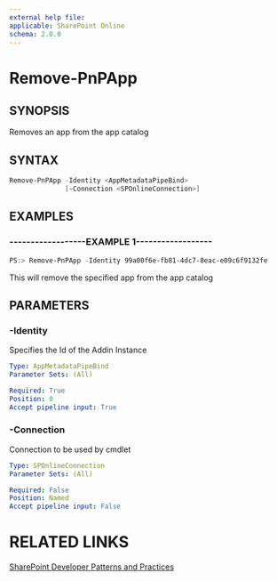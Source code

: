 ```yaml
---
external help file:
applicable: SharePoint Online
schema: 2.0.0
---
```

# Remove-PnPApp

## SYNOPSIS
Removes an app from the app catalog

## SYNTAX 

```powershell
Remove-PnPApp -Identity <AppMetadataPipeBind>
              [-Connection <SPOnlineConnection>]
```

## EXAMPLES

### ------------------EXAMPLE 1------------------
```powershell
PS:> Remove-PnPApp -Identity 99a00f6e-fb81-4dc7-8eac-e09c6f9132fe
```

This will remove the specified app from the app catalog

## PARAMETERS

### -Identity
Specifies the Id of the Addin Instance

```yaml
Type: AppMetadataPipeBind
Parameter Sets: (All)

Required: True
Position: 0
Accept pipeline input: True
```

### -Connection
Connection to be used by cmdlet

```yaml
Type: SPOnlineConnection
Parameter Sets: (All)

Required: False
Position: Named
Accept pipeline input: False
```

# RELATED LINKS

[SharePoint Developer Patterns and Practices](http://aka.ms/sppnp)